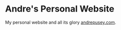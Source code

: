 # Andre's Personal Website

My personal website and all its glory [andrepusey.com](https://www.andrepusey.com).
